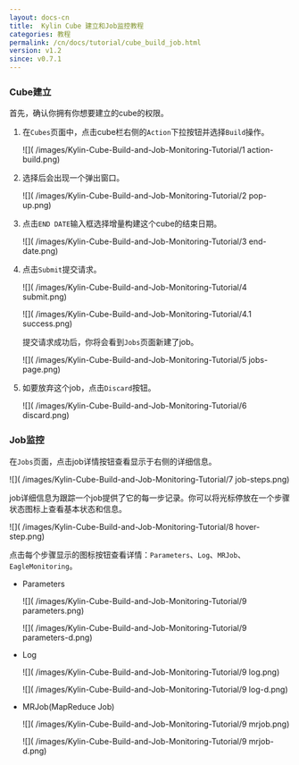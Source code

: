 ```yaml
---
layout: docs-cn
title:  Kylin Cube 建立和Job监控教程
categories: 教程
permalink: /cn/docs/tutorial/cube_build_job.html
version: v1.2
since: v0.7.1
---
```


### Cube建立
首先，确认你拥有你想要建立的cube的权限。

1. 在`Cubes`页面中，点击cube栏右侧的`Action`下拉按钮并选择`Build`操作。

   ![]( /images/Kylin-Cube-Build-and-Job-Monitoring-Tutorial/1 action-build.png)

2. 选择后会出现一个弹出窗口。

   ![]( /images/Kylin-Cube-Build-and-Job-Monitoring-Tutorial/2 pop-up.png)

3. 点击`END DATE`输入框选择增量构建这个cube的结束日期。

   ![]( /images/Kylin-Cube-Build-and-Job-Monitoring-Tutorial/3 end-date.png)

4. 点击`Submit`提交请求。

   ![]( /images/Kylin-Cube-Build-and-Job-Monitoring-Tutorial/4 submit.png)

   ![]( /images/Kylin-Cube-Build-and-Job-Monitoring-Tutorial/4.1 success.png)

   提交请求成功后，你将会看到`Jobs`页面新建了job。

   ![]( /images/Kylin-Cube-Build-and-Job-Monitoring-Tutorial/5 jobs-page.png)

5. 如要放弃这个job，点击`Discard`按钮。

   ![]( /images/Kylin-Cube-Build-and-Job-Monitoring-Tutorial/6 discard.png)

### Job监控
在`Jobs`页面，点击job详情按钮查看显示于右侧的详细信息。

![]( /images/Kylin-Cube-Build-and-Job-Monitoring-Tutorial/7 job-steps.png)

job详细信息为跟踪一个job提供了它的每一步记录。你可以将光标停放在一个步骤状态图标上查看基本状态和信息。

![]( /images/Kylin-Cube-Build-and-Job-Monitoring-Tutorial/8 hover-step.png)

点击每个步骤显示的图标按钮查看详情：`Parameters`、`Log`、`MRJob`、`EagleMonitoring`。

* Parameters

   ![]( /images/Kylin-Cube-Build-and-Job-Monitoring-Tutorial/9 parameters.png)

   ![]( /images/Kylin-Cube-Build-and-Job-Monitoring-Tutorial/9 parameters-d.png)

* Log
        
   ![]( /images/Kylin-Cube-Build-and-Job-Monitoring-Tutorial/9 log.png)

   ![]( /images/Kylin-Cube-Build-and-Job-Monitoring-Tutorial/9 log-d.png)

* MRJob(MapReduce Job)

   ![]( /images/Kylin-Cube-Build-and-Job-Monitoring-Tutorial/9 mrjob.png)

   ![]( /images/Kylin-Cube-Build-and-Job-Monitoring-Tutorial/9 mrjob-d.png)
